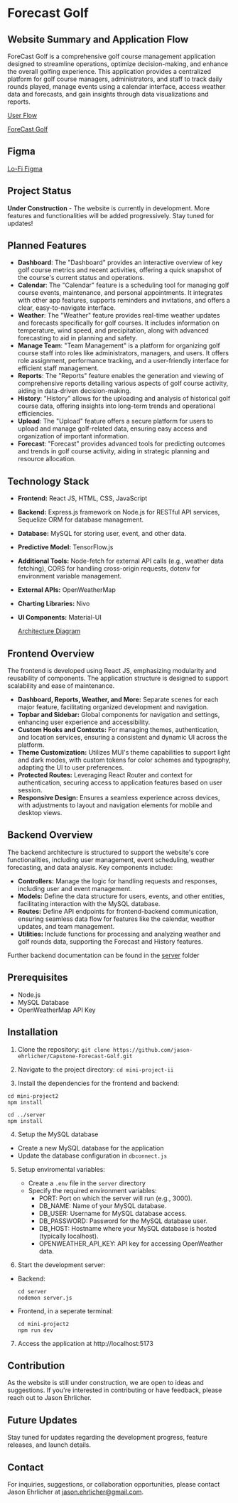 
# Forecast Golf 

## Website Summary and Application Flow

ForeCast Golf is a comprehensive golf course management application designed to streamline operations, optimize decision-making, and enhance the overall golfing experience. This application provides a centralized platform for golf course managers, administrators, and staff to track daily rounds played, manage events using a calendar interface, access weather data and forecasts, and gain insights through data visualizations and reports.

[User Flow](https://github.com/jason-ehrlicher/Mini-Project-II/assets/145376122/af2fed89-19f5-4855-9c8d-007785b09466)


[ForeCast Golf](https://docs.google.com/document/d/1LDIdomD0fkNUCcXyQEySS3fOuHSBZ0jk19qylGCioxM/edit?usp=sharing)

## Figma
[Lo-Fi Figma](https://www.figma.com/file/FGMenTFkTijGt2Roxo0Ycj/Untitled?type=design&node-id=0%3A1&mode=design&t=6JYsDUN32u71WAn0-1)

## Project Status
**Under Construction** - The website is currently in development. More features and functionalities will be added progressively. Stay tuned for updates!

## Planned Features
- **Dashboard**: The "Dashboard" provides an interactive overview of key golf course metrics and recent activities, offering a quick snapshot of the course's current status and operations.
- **Calendar**: The "Calendar" feature is a scheduling tool for managing golf course events, maintenance, and personal appointments. It integrates with other app features, supports reminders and invitations, and offers a clear, easy-to-navigate interface.
- **Weather**: The "Weather" feature provides real-time weather updates and forecasts specifically for golf courses. It includes information on temperature, wind speed, and precipitation, along with advanced forecasting to aid in planning and safety.
- **Manage Team**: "Team Management" is a platform for organizing golf course staff into roles like administrators, managers, and users. It offers role assignment, performance tracking, and a user-friendly interface for efficient staff management.
- **Reports**: The "Reports" feature enables the generation and viewing of comprehensive reports detailing various aspects of golf course activity, aiding in data-driven decision-making.
- **History**: "History" allows for the uploading and analysis of historical golf course data, offering insights into long-term trends and operational efficiencies.
- **Upload**: The "Upload" feature offers a secure platform for users to upload and manage golf-related data, ensuring easy access and organization of important information.
- **Forecast**: "Forecast" provides advanced tools for predicting outcomes and trends in golf course activity, aiding in strategic planning and resource allocation.


## Technology Stack 
- **Frontend:** React JS, HTML, CSS, JavaScript
- **Backend:** Express.js framework on Node.js for RESTful API services, Sequelize ORM for database management.
- **Database:** MySQL for storing user, event, and other data.
- **Predictive Model:** TensorFlow.js
- **Additional Tools:** Node-fetch for external API calls (e.g., weather data fetching), CORS for handling cross-origin requests, dotenv for environment variable management.
- **External APIs:** OpenWeatherMap
- **Charting Libraries:** Nivo
- **UI Components:** Material-UI

  [Architecture Diagram](https://github.com/jason-ehrlicher/Mini-Project-II/assets/145376122/1f3bbdcb-efc9-4c66-b5c5-0e8bd8b88450)


## Frontend Overview
The frontend is developed using React JS, emphasizing modularity and reusability of components. The application structure is designed to support scalability and ease of maintenance.

-  **Dashboard, Reports, Weather, and More:** Separate scenes for each major feature, facilitating organized development and navigation.
-  **Topbar and Sidebar:** Global components for navigation and settings, enhancing user experience and accessibility.
-  **Custom Hooks and Contexts:** For managing themes, authentication, and location services, ensuring a consistent and dynamic UI across the platform.
-  **Theme Customization:** Utilizes MUI's theme capabilities to support light and dark modes, with custom tokens for color schemes and typography, adapting the UI to user preferences.
- **Protected Routes:** Leveraging React Router and context for authentication, securing access to application features based on user session.
-  **Responsive Design:** Ensures a seamless experience across devices, with adjustments to layout and navigation elements for mobile and desktop views.


## Backend Overview
The backend architecture is structured to support the website's core functionalities, including user management, event scheduling, weather forecasting, and data analysis. Key components include:

- **Controllers:** Manage the logic for handling requests and responses, including user and event management.
- **Models:** Define the data structure for users, events, and other entities, facilitating interaction with the MySQL database.
- **Routes:** Define API endpoints for frontend-backend communication, ensuring seamless data flow for features like the calendar, weather updates, and team management.
- **Utilities:** Include functions for processing and analyzing weather and golf rounds data, supporting the Forecast and History features.

Further backend documentation can be found in the [server](https://github.com/jason-ehrlicher/Mini-Project-II/tree/main/server) folder

## Prerequisites
- Node.js
- MySQL Database
- OpenWeatherMap API Key

## Installation
1. Clone the repository:
   `git clone https://github.com/jason-ehrlicher/Capstone-Forecast-Golf.git`
   
2. Navigate to the project directory:
   `cd mini-project-ii`

3. Install the dependencies for the frontend and backend:
```
cd mini-project2
npm install
```

```
cd ../server
npm install
```

4. Setup the MySQL database
  - Create a new MySQL database for the application
  - Update the database configuration in `dbconnect.js`

5. Setup enviromental variables:
   - Create a `.env` file in the `server` directory
   - Specify the required environment variables:
      - PORT: Port on which the server will run (e.g., 3000).
      - DB_NAME: Name of your MySQL database.
      - DB_USER: Username for MySQL database access.
      - DB_PASSWORD: Password for the MySQL database user.
      - DB_HOST: Hostname where your MySQL database is hosted (typically localhost).
      - OPENWEATHER_API_KEY: API key for accessing OpenWeather data.

6. Start the development server:
- Backend:
  ```
  cd server
  nodemon server.js
  ```
- Frontend, in a seperate terminal:
  ```
  cd mini-project2
  npm run dev
  ```

7. Access the application at http://localhost:5173


## Contribution
As the website is still under construction, we are open to ideas and suggestions. If you're interested in contributing or have feedback, please reach out to Jason Ehrlicher.

## Future Updates
Stay tuned for updates regarding the development progress, feature releases, and launch details.

## Contact
For inquiries, suggestions, or collaboration opportunities, please contact Jason Ehrlicher at [jason.ehrlicher@gmail.com](mailto:jason.ehrlicher@gmail.com).
